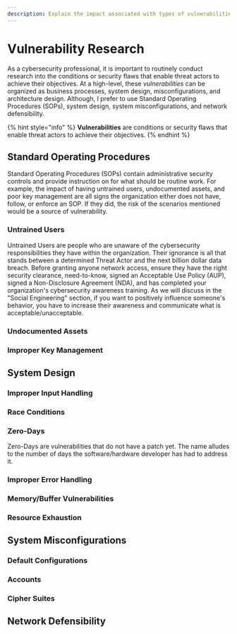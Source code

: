```yaml
---
description: Explain the impact associated with types of vulnerabilities.
---
```


# Vulnerability Research

As a cybersecurity professional, it is important to routinely conduct research into the conditions or security flaws that enable threat actors to achieve their objectives. At a high-level, these _vulnerabilities_ can be organized as business processes, system design, misconfigurations, and architecture design. Although, I prefer to use Standard Operating Procedures \(SOPs\), system design, system misconfigurations, and network defensibility. 

{% hint style="info" %}
**Vulnerabilities** are conditions or security flaws that enable threat actors to achieve their objectives.
{% endhint %}

## Standard Operating Procedures

Standard Operating Procedures \(SOPs\) contain administrative security controls and provide instruction on for what should be routine work. For example, the impact of having untrained users, undocumented assets, and poor key management are all signs the organization either does not have, follow, or enforce an SOP. If they did, the risk of the scenarios mentioned would be a source of vulnerability. 

### Untrained Users

Untrained Users are people who are unaware of the cybersecurity responsibilities they have within the organization. Their ignorance is all that stands between a determined Threat Actor and the next billion dollar data breach. Before granting anyone network access, ensure they have the right security clearance, need-to-know, signed an Acceptable Use Policy \(AUP\), signed a Non-Disclosure Agreement \(NDA\), and has completed your organization's cybersecurity awareness training. As we will discuss in the "Social Engineering" section, if you want to positively influence someone's behavior, you have to increase their awareness and communicate what is acceptable/unacceptable. 

### Undocumented Assets

### 

### Improper Key Management



## System Design

### Improper Input Handling

### Race Conditions

### Zero-Days

Zero-Days are vulnerabilities that do not have a patch yet. The name alludes to the number of days the software/hardware developer has had to address it.

### Improper Error Handling

### Memory/Buffer Vulnerabilities

### Resource Exhaustion

## System Misconfigurations

### Default Configurations

### Accounts

### Cipher Suites

## Network Defensibility

